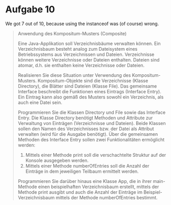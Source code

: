 # Aufgabe 10 #

We got 7 out of 10, because using the instanceof was (of course) wrong. 

> Anwendung des Kompositum-Musters (Composite)
> 
> Eine Java-Applikation soll Verzeichnisbäume verwalten können. Ein Verzeichnisbaum besteht analog zum Dateisystem eines Betriebssystems aus Verzeichnissen und Dateien. Verzeichnisse können weitere Verzeichnisse oder Dateien enthalten. Dateien sind atomar, d.h. sie enthalten keine Verzeichnisse oder Dateien.
> 
> Realisieren Sie diese Situation unter Verwendung des Kompositum-Musters. Kompositum-Objekte sind die Verzeichnisse (Klasse Directory), die Blätter sind Dateien (Klasse File). Das gemeinsame Interface beschreibt die Funktionen eines Eintrags (Interface Entry). Ein Eintrag kann also gemäß des Musters sowohl ein Verzeichnis, als auch eine Datei sein.
> 
> Programmieren Sie die Klassen Directory und File sowie das Interface Entry.
> Die Klasse Directory benötigt Methoden und Attribute zur Verwaltung von Einträgen (Verzeichnisse und Dateien). Beide Klassen sollen den Namen des Verzeichnisses bzw. der Datei als Attribut verwalten (wird für die Ausgabe benötigt).
> Über die gemeinsamen Methoden des Interface Entry sollen zwei Funktionalitäten ermöglicht werden:
> 
> 1. Mittels einer Methode print soll die verschachtelte Struktur auf der Konsole ausgegeben werden.
> 2. Mittels einer Methode numberOfEntries soll die Anzahl der Einträge in dem jeweiligen Teilbaum ermittelt werden.
> 
> Programmieren Sie darüber hinaus eine Klasse App, die in ihrer main-Methode einen beispielhaften Verzeichnisbaum erstellt, mittels der Methode print ausgibt und auch die Anzahl der Einträge im Beispiel-Verzeichnisbaum mittels der Methode numberOfEntries bestimmt.